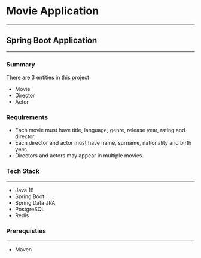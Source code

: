 # Movie Application
---

## Spring Boot Application
---

### Summary

There are 3 entities in this project
- Movie
- Director
- Actor


### Requirements

- Each movie must have title, language, genre, release year, rating and director.
- Each director and actor must have name, surname, nationality and birth year.
- Directors and actors may appear in multiple movies.

### Tech Stack
---
- Java 18
- Spring Boot
- Spring Data JPA
- PostgreSQL
- Redis


### Prerequisties
---
- Maven
